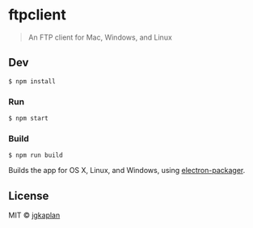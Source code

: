 # ftpclient

> An FTP client for Mac, Windows, and Linux


## Dev

```
$ npm install
```

### Run

```
$ npm start
```

### Build

```
$ npm run build
```

Builds the app for OS X, Linux, and Windows, using [electron-packager](https://github.com/electron-userland/electron-packager).


## License

MIT © [jgkaplan](https://github.com/jgkaplan)
